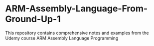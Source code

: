 # ARM-Assembly-Language-From-Ground-Up-1
This repository contains comprehensive notes and examples from the Udemy course ARM Assembly Language Programming
